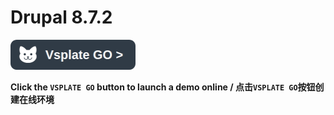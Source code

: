 # Drupal 8.7.2

<a href="https://www.vsplate.com/?docker-compose=https://github.com/vsplate/dcenvs/drupal/8.7.2"><img alt="VSPLATE GO" src="https://raw.githubusercontent.com/vsplate/images/master/vsgo_btn.png" width="200px"></a>

**Click the `VSPLATE GO` button to launch a demo online / 点击`VSPLATE GO`按钮创建在线环境**